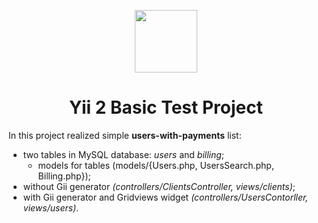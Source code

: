<p align="center">
    <a href="https://github.com/yiisoft" target="_blank">
        <img src="https://avatars0.githubusercontent.com/u/993323" height="100px">
    </a>
    <h1 align="center">Yii 2 Basic Test Project</h1>
</p>

In this project realized simple **users-with-payments** list:

* two tables in MySQL database: *users* and *billing*;
    * models for tables (models/{Users.php, UsersSearch.php, Billing.php});
* without Gii generator *(controllers/ClientsController, views/clients)*;
* with Gii generator and Gridviews widget *(controllers/UsersContorller, views/users)*.

